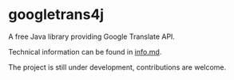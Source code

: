 # googletrans4j

A free Java library providing Google Translate API.

Technical information can be found in [info.md](info.md).

The project is still under development, contributions are welcome.
